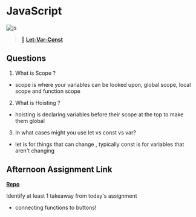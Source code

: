 # JavaScript

![js](https://bcw.blob.core.windows.net/public/img/courses/js.gif)

> **📖 [Let-Var-Const](https://codeworksacademy.com/fs-student-guide/resources/wk2/01-Let-Var-Const)**

## Questions

1. What is Scope ?

- scope is where your variables can be looked upon, global scope, local scope and function scope

2. What is Hoisting ?
- hoisting is declaring variables before their scope at the top to make them global

3. In what cases might you use let vs const vs var?

- let is for things that can change , typically const is for variables that aren't changing

## Afternoon Assignment Link

**[Repo](https://daniel-le97.github.io/wk2-button/)**

Identify at least 1 takeaway from today's assignment 
- connecting functions to buttons!
